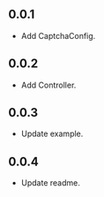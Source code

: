 ## 0.0.1
* Add CaptchaConfig.

## 0.0.2
* Add Controller.

## 0.0.3
* Update example.

## 0.0.4
* Update readme.
